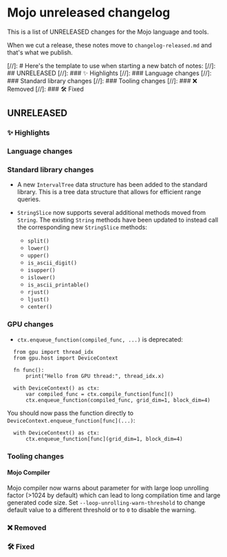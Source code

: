 # Mojo unreleased changelog

This is a list of UNRELEASED changes for the Mojo language and tools.

When we cut a release, these notes move to `changelog-released.md` and that's
what we publish.

[//]: # Here's the template to use when starting a new batch of notes:
[//]: ## UNRELEASED
[//]: ### ✨ Highlights
[//]: ### Language changes
[//]: ### Standard library changes
[//]: ### Tooling changes
[//]: ### ❌ Removed
[//]: ### 🛠️ Fixed

## UNRELEASED

### ✨ Highlights

### Language changes

### Standard library changes

- A new `IntervalTree` data structure has been added to the standard library.
  This is a tree data structure that allows for efficient range queries.

- `StringSlice` now supports several additional methods moved from `String`.
  The existing `String` methods have been updated to instead call the
  corresponding new `StringSlice` methods:

  - `split()`
  - `lower()`
  - `upper()`
  - `is_ascii_digit()`
  - `isupper()`
  - `islower()`
  - `is_ascii_printable()`
  - `rjust()`
  - `ljust()`
  - `center()`

### GPU changes

- `ctx.enqueue_function(compiled_func, ...)` is deprecated:

```mojo
  from gpu import thread_idx
  from gpu.host import DeviceContext

  fn func():
      print("Hello from GPU thread:", thread_idx.x)

  with DeviceContext() as ctx:
      var compiled_func = ctx.compile_function[func]()
      ctx.enqueue_function(compiled_func, grid_dim=1, block_dim=4)
```

You should now pass the function directly to
`DeviceContext.enqueue_function[func](...)`:

```mojo
  with DeviceContext() as ctx:
      ctx.enqueue_function[func](grid_dim=1, block_dim=4)
```

### Tooling changes

#### Mojo Compiler

Mojo compiler now warns about parameter for with large loop unrolling factor
(>1024 by default) which can lead to long compilation time and large generated
code size. Set `--loop-unrolling-warn-threshold` to change default value to
a different threshold or to `0` to disable the warning.

### ❌ Removed

### 🛠️ Fixed
